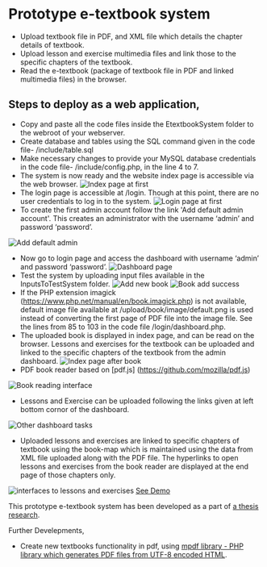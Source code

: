 # Prototype e-textbook system
- Upload textbook file in PDF, and XML file which details the chapter details of textbook.
- Upload lesson and exercise multimedia files and link those to the specific chapters of the textbook.
- Read the e-textbook (package of textbook file in PDF and linked multimedia files) in the browser.
## Steps to deploy as a web application,
- Copy and paste all the code files inside the EtextbookSystem folder to the webroot of your webserver.
- Create database and tables using the SQL command given in the code file- /include/table.sql
- Make necessary changes to provide your MySQL database credentials in the code file- /include/config.php, in the line 4 to 7.
- The system is now ready and the website index page is accessible via the web browser.
![Index page at first](https://github.com/cregmi/etextbook/blob/master/ImagesForReadMe/indexPageWithNoBook.png)
- The login page is accessible at /login. Though at this point, there are no user credentials to log in to the system.
![Login page at first](https://github.com/cregmi/etextbook/blob/master/ImagesForReadMe/loginPageAtStart.png)
- To create the first admin account follow the link 'Add default admin account'. This creates an administrator with the username ‘admin’ and password ‘password’.

![Add default admin](https://github.com/cregmi/etextbook/blob/master/ImagesForReadMe/addDefaultAdmin.png)
- Now go to login page and access the dashboard with username ‘admin’ and password ‘password’.
![Dashboard page](https://github.com/cregmi/etextbook/blob/master/ImagesForReadMe/dashboardPage.png)
- Test the system by uploading input files available in the InputsToTestSystem folder.
![Add new book](https://github.com/cregmi/etextbook/blob/master/ImagesForReadMe/addNewBook.png)
![Book add success](https://github.com/cregmi/etextbook/blob/master/ImagesForReadMe/addNewBookSuccess.png)
- If the PHP extension imagick (https://www.php.net/manual/en/book.imagick.php) is not available, default image file available at  /upload/book/image/default.png is used instead of converting the first page of PDF file into the image file. See the lines from  85 to 103 in the code file /login/dashboard.php.
- The uploaded book is displayed in index page, and can be read on the browser. Lessons and exercises for the textbook can be uploaded and linked to the specific chapters of the textbook from the admin dashboard.
![Index page after book](https://github.com/cregmi/etextbook/blob/master/ImagesForReadMe/indexPageWithBook.png)
- PDF book reader based on [pdf.js] (https://github.com/mozilla/pdf.js)

![Book reading interface](https://github.com/cregmi/etextbook/blob/master/ImagesForReadMe/bookReadingInterface.png)
- Lessons and Exercise can be uploaded following the links given at left bottom cornor of the dashboard.

![Other dashboard tasks](https://github.com/cregmi/etextbook/blob/master/ImagesForReadMe/searchBooks.png)
- Uploaded lessons and exercises are linked to specific chapters of textbook using the book-map which is maintained using the data from XML file uploaded along with the PDF file. The hyperlinks to open lessons and exercises from the book reader are displayed at the end page of those chapters only.

![interfaces to lessons and exercises](https://github.com/cregmi/etextbook/blob/master/ImagesForReadMe/merged-media-interface.png)
[See Demo](http://www.textbookslibrary.tk/)

This prototype e-textbook system has been developed as a part of [a thesis research](https://www.doria.fi/handle/10024/173065).

Further Develepments,
- Create new textbooks functionality in pdf, using [mpdf library - PHP library which generates PDF files from UTF-8 encoded HTML](https://mpdf.github.io/).
